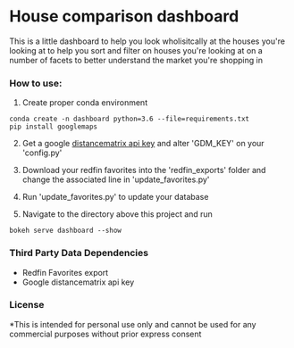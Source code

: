 # House comparison dashboard
This is a little dashboard to help you look wholisitcally at the houses you're
looking at to help you sort and filter on houses you're looking at on a number
of facets to better understand the market you're shopping in

###  How to use:
1) Create proper conda environment
```
conda create -n dashboard python=3.6 --file=requirements.txt
pip install googlemaps 
``` 
2) Get a google [distancematrix api key](https://developers.google.com/maps/documentation/distance-matrix/) 
and alter 'GDM_KEY' on your 'config.py'

3) Download your redfin favorites into the 'redfin_exports' folder and change 
the associated line in 'update_favorites.py'

4) Run 'update_favorites.py' to  update your  database

5) Navigate to the directory above this project and run
```
bokeh serve dashboard --show
```
### Third Party Data Dependencies
* Redfin Favorites export
* Google distancematrix api key 

### License
*This is intended for personal use only and cannot be used for any commercial purposes without prior express consent
